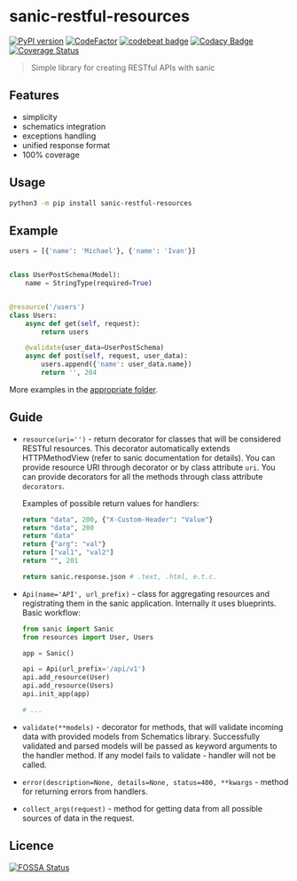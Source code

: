 # sanic-restful-resources

[![PyPI version](https://badge.fury.io/py/sanic-restful-resources.svg)](https://badge.fury.io/py/sanic-restful-resources)
[![CodeFactor](https://www.codefactor.io/repository/github/michaelkrukov/sanic-restful-resources/badge)](https://www.codefactor.io/repository/github/michaelkrukov/sanic-restful-resources)
[![codebeat badge](https://codebeat.co/badges/3e8d5fda-c43d-4700-be78-11f5a2ad6dfa)](https://codebeat.co/projects/github-com-michaelkrukov-sanic-restful-resources-master)
[![Codacy Badge](https://api.codacy.com/project/badge/Grade/315b7536ee7e4a59af03230b6738bde9)](https://www.codacy.com/manual/michaelkrukov/sanic-restful-resources?utm_source=github.com&amp;utm_medium=referral&amp;utm_content=michaelkrukov/sanic-restful-resources&amp;utm_campaign=Badge_Grade)
[![Coverage Status](https://coveralls.io/repos/github/michaelkrukov/sanic-restful-resources/badge.svg?branch=master)](https://coveralls.io/github/michaelkrukov/sanic-restful-resources?branch=master)

> Simple library for creating RESTful APIs with sanic

## Features

- simplicity
- schematics integration
- exceptions handling
- unified response format
- 100% coverage

## Usage

```bash
python3 -m pip install sanic-restful-resources
```

## Example

```py
users = [{'name': 'Michael'}, {'name': 'Ivan'}]


class UserPostSchema(Model):
    name = StringType(required=True)


@resource('/users')
class Users:
    async def get(self, request):
        return users

    @validate(user_data=UserPostSchema)
    async def post(self, request, user_data):
        users.append({'name': user_data.name})
        return '', 204
```

More examples in the [appropriate folder](examples).

## Guide

- `resource(uri='')` - return decorator for classes that will be
  considered RESTful resources. This decorator automatically extends
  HTTPMethodView (refer to sanic documentation for details). You can
  provide resource URI through decorator or by class attribute `uri`.
  You can provide decorators for all the methods through class
  attribute `decorators`.

  Examples of possible return values for handlers:

  ```py
  return "data", 200, {"X-Custom-Header": "Value"}
  return "data", 200
  return "data"
  return {"arg": "val"}
  return ["val1", "val2"]
  return "", 201

  return sanic.response.json # .text, .html, e.t.c.
  ```

- `Api(name='API', url_prefix)` - class for aggregating resources
  and registrating them in the sanic application. Internally it uses
  blueprints. Basic workflow:

  ```py
  from sanic import Sanic
  from resources import User, Users

  app = Sanic()

  api = Api(url_prefix='/api/v1')
  api.add_resource(User)
  api.add_resource(Users)
  api.init_app(app)

  # ...
  ```

- `validate(**models)` - decorator for methods, that will validate
  incoming data with provided models from Schematics library. Successfully
  validated and parsed models will be passed as keyword arguments to
  the handler method. If any model fails to validate - handler will
  not be called.

- `error(description=None, details=None, status=400, **kwargs` - method
  for returning errors from handlers.

- `collect_args(request)` - method for getting data from all possible
  sources of data in the request.

## Licence

[![FOSSA Status](https://app.fossa.com/api/projects/git%2Bgithub.com%2Fmichaelkrukov%2Fsanic-restful-resources.svg?type=large)](https://app.fossa.com/projects/git%2Bgithub.com%2Fmichaelkrukov%2Fsanic-restful-resources?ref=badge_large)
